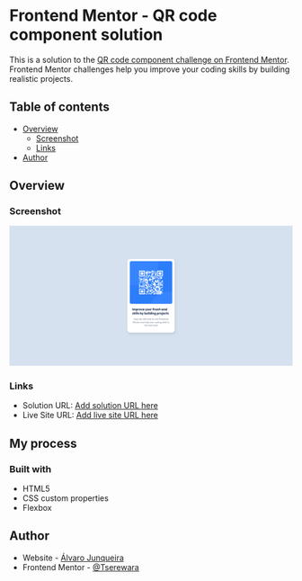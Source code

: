# Frontend Mentor - QR code component solution

This is a solution to the [QR code component challenge on Frontend Mentor](https://www.frontendmentor.io/challenges/qr-code-component-iux_sIO_H). Frontend Mentor challenges help you improve your coding skills by building realistic projects. 

## Table of contents

- [Overview](#overview)
  - [Screenshot](#screenshot)
  - [Links](#links)
- [Author](#author)


## Overview

### Screenshot

![](./screenshot.png)

### Links

- Solution URL: [Add solution URL here](https://github.com/Tserewara/qr-code-component)
- Live Site URL: [Add live site URL here](https://tserewara.github.io/qr-code-component/)

## My process

### Built with

- HTML5
- CSS custom properties
- Flexbox

## Author

- Website - [Álvaro Junqueira](alvarojunqueira.com.br)
- Frontend Mentor - [@Tserewara](https://www.frontendmentor.io/profile/Tserewara)
